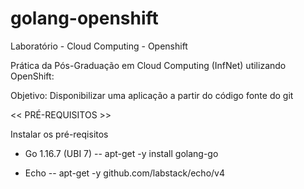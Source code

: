 # golang-openshift
Laboratório - Cloud Computing - Openshift

Prática da Pós-Graduação em Cloud Computing (InfNet) utilizando OpenShift:

Objetivo: Disponibilizar uma aplicação a partir do código fonte do git

<< PRÉ-REQUISITOS >>

Instalar os pré-reqisitos
- Go 1.16.7 (UBI 7)
-- apt-get -y install golang-go

- Echo
-- apt-get -y github.com/labstack/echo/v4
